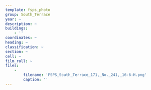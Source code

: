 ```yaml
---
template: fsps_photo
group: South_Terrace
year: ~
description: ~
buildings:
    - ''
coordinates: ~
heading: ~
classification: ~
section: ~
cell: ~
film_roll: ~
files:
    -
        filename: 'FSPS_South_Terrace_171,_No._241,_16-6-H.png'
        caption: ''
---
```

